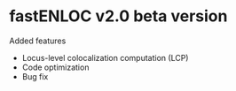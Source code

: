 # fastENLOC v2.0 beta version


Added features

+ Locus-level colocalization computation (LCP) 
+ Code optimization
+ Bug fix



